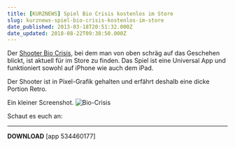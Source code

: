 ```yaml
---
title: [KURZNEWS] Spiel Bio Crisis kostenlos im Store
slug: kurznews-spiel-bio-crisis-kostenlos-im-store
date_published: 2013-03-18T20:51:32.000Z
date_updated: 2018-08-22T09:38:50.000Z
---
```


Der [Shooter Bio Crisis](https://itunes.apple.com/de/app/bio-crisis/id534460177?mt=8&affId=1993771), bei dem man von oben schräg auf das Geschehen blickt, ist aktuell für im Store zu finden. Das Spiel ist eine Universal App und funktioniert sowohl auf iPhone wie auch dem iPad. 

Der Shooter ist in Pixel-Grafik gehalten und erfährt deshalb eine dicke Portion Retro.

Ein kleiner Screenshot.
![Bio-Crisis](//picdump.thafaker.de/2013/03/Bio-Crisis-580x386.jpg)

Schaut es euch an:

---
**DOWNLOAD**
[app 534460177]
